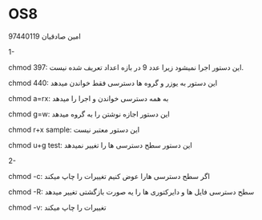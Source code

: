 # OS8
امین صادقیان 97440119

1-

  chmod 397: این دستور اجرا نمیشود زیرا عدد 9 در بازه اعداد تعریف شده نیست.
  
  
  chmod 440: این دستور به یوزر و گروه ها دسترسی فقط خواندن میدهد
  
  chmod a=rx: به همه دسترسی خواندن و اجرا را میدهد
  
  chmod g=w: این دستور اجازه نوشتن را به گروه میدهد
  
  chmod r+x sample: این دستور معتبر نیست
  
  chmod u+g test: این دستور سطح دسترسی ها را تغییر نمیدهد
  
 2-
 
  chmod -c: اگر سطح دسترسی هارا عوض کنیم تغییرات را چاپ میکند
  
  chmod -R: سطح دسترسی فایل ها و دایرکتوری ها را یه صورت بازگشتی تغییر میدهد
  
  chmod -v: تغییرات را چاپ میکند
  
